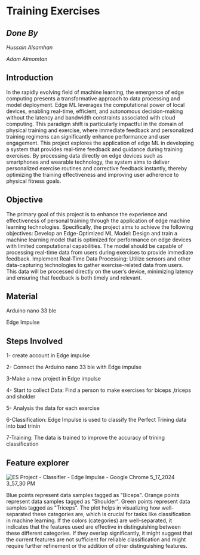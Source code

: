  # Training Exercises 

## _Done By_ 
_Hussain Alsamhan_


_Adam Almomtan_


## Introduction

In the rapidly evolving field of machine learning, the emergence of edge computing presents a transformative approach to data processing and model deployment. Edge ML leverages the computational power of local devices, enabling real-time, efficient, and autonomous decision-making without the latency and bandwidth constraints associated with cloud computing. This paradigm shift is particularly impactful in the domain of physical training and exercise, where immediate feedback and personalized training regimens can significantly enhance performance and user engagement.
This project explores the application of edge ML in developing a system that provides real-time feedback and guidance during training exercises. By processing data directly on edge devices such as smartphones and wearable technology, the system aims to deliver personalized exercise routines and corrective feedback instantly, thereby optimizing the training effectiveness and improving user adherence to physical fitness goals. 
 

## Objective

The primary goal of this project is to enhance the experience and effectiveness of personal training through the application of edge machine learning technologies. Specifically, the project aims to achieve the following objectives:
Develop an Edge-Optimized ML Model: Design and train a machine learning model that is optimized for performance on edge devices with limited computational capabilities. The model should be capable of processing real-time data from users during exercises to provide immediate feedback.
Implement Real-Time Data Processing: Utilize sensors and other data-capturing technologies to gather exercise-related data from users. This data will be processed directly on the user’s device, minimizing latency and ensuring that feedback is both timely and relevant.


## Material

Arduino nano 33 ble

Edge Impulse 


## Steps Involved

1- create account in Edge impulse 

2- Connect the Arduino nano 33 ble with Edge impulse 

 3-Make a new project in Edge impulse 

 4- Start to collect Data: Find a person to make exercises for biceps ,triceps and sholder 

 5- Analysis the data for each exercise 

 6-Classification: Edge Impulse is used to classify the Perfect Trining  data  into bad trinin

 7-Training: The data is trained to improve the accuracy of trining classification


## Feature explorer 

![ES Project - Classifier - Edge Impulse - Google Chrome 5_17_2024 3_57_30 PM](https://github.com/hussaina90/image-/assets/170102178/9eabc221-099c-45c0-b6d5-953569ab2a9a)

Blue points represent data samples tagged as "Biceps".
Orange points represent data samples tagged as "Shoulder".
Green points represent data samples tagged as "Triceps".
The plot helps in visualizing how well-separated these categories are, which is crucial for tasks like classification in machine learning. If the colors (categories) are well-separated, it indicates that the features used are effective in distinguishing between these different categories. If they overlap significantly, it might suggest that the current features are not sufficient for reliable classification and might require further refinement or the addition of other distinguishing features.
